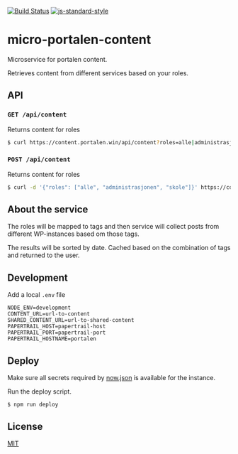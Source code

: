 [![Build Status](https://travis-ci.org/telemark/micro-portalen-content.svg?branch=master)](https://travis-ci.org/telemark/micro-portalen-content)
[![js-standard-style](https://img.shields.io/badge/code%20style-standard-brightgreen.svg?style=flat)](https://github.com/feross/standard)

# micro-portalen-content

Microservice for portalen content.

Retrieves content from different services based on your roles.

## API

### `GET /api/content`

Returns content for roles

```bash
$ curl https://content.portalen.win/api/content?roles=alle|administrasjonen|skole
```

### `POST /api/content`

Returns content for roles

```bash
$ curl -d '{"roles": ["alle", "administrasjonen", "skole"]}' https://content.portalen.win/api/content
```
## About the service

The roles will be mapped to tags and then service will collect posts from different WP-instances based om those tags.

The results will be sorted by date. Cached based on the combination of tags and returned to the user.

## Development

Add a local `.env` file

```
NODE_ENV=development
CONTENT_URL=url-to-content
SHARED_CONTENT_URL=url-to-shared-content
PAPERTRAIL_HOST=papertrail-host
PAPERTRAIL_PORT=papertrail-port
PAPERTRAIL_HOSTNAME=portalen
```

## Deploy

Make sure all secrets required by [now.json](now.json) is available for the instance.

Run the deploy script.

```
$ npm run deploy
```

## License

[MIT](LICENSE)
